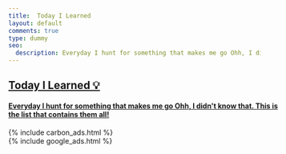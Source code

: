 ```yaml
---
title:  Today I Learned
layout: default
comments: true
type: dummy
seo:
  description: Everyday I hunt for something that makes me go Ohh, I didn't know that. All of it can be found here.
---
```


<div class="ui text container" style="width: 550px !important; max-width: 550px !important;">
    <a class="twitter-timeline" href="https://twitter.com/arpit_bhayani/timelines/1117517224632172544?ref_src=twsrc%5Etfw">
        <div class="ui black text">
            <h2>Today I Learned 💡 </h2>
            <h4>Everyday I hunt for something that makes me go Ohh, I didn't know that. This is the list that contains them all!</h4>
        </div>
    </a>
    <script async src="https://platform.twitter.com/widgets.js" charset="utf-8"></script>
    <div>
        <div class="ui hidden section divider"></div>
        {% include carbon_ads.html %}
        <div class="ui hidden section divider"></div>
        {% include google_ads.html %}
        <div class="ui hidden section divider"></div>
    </div>
</div>
